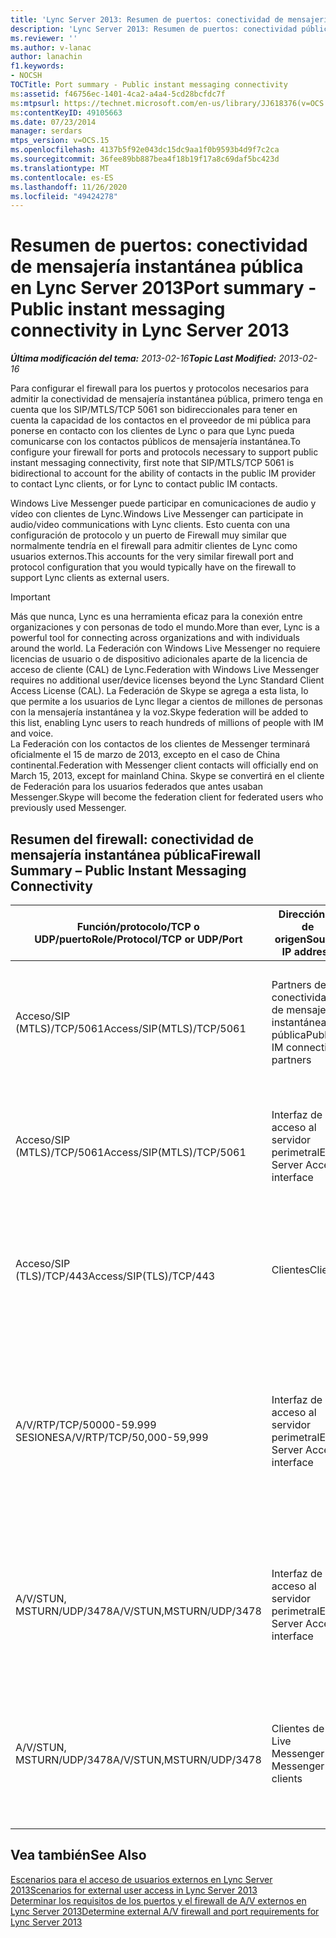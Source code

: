 ```yaml
---
title: 'Lync Server 2013: Resumen de puertos: conectividad de mensajería instantánea pública'
description: 'Lync Server 2013: Resumen de puertos: conectividad pública de mensajería instantánea.'
ms.reviewer: ''
ms.author: v-lanac
author: lanachin
f1.keywords:
- NOCSH
TOCTitle: Port summary - Public instant messaging connectivity
ms:assetid: f46756ec-1401-4ca2-a4a4-5cd28bcfdc7f
ms:mtpsurl: https://technet.microsoft.com/en-us/library/JJ618376(v=OCS.15)
ms:contentKeyID: 49105663
ms.date: 07/23/2014
manager: serdars
mtps_version: v=OCS.15
ms.openlocfilehash: 4137b5f92e043dc15dc9aa1f0b9593b4d9f7c2ca
ms.sourcegitcommit: 36fee89bb887bea4f18b19f17a8c69daf5bc423d
ms.translationtype: MT
ms.contentlocale: es-ES
ms.lasthandoff: 11/26/2020
ms.locfileid: "49424278"
---
```

# <a name="port-summary---public-instant-messaging-connectivity-in-lync-server-2013"></a><span data-ttu-id="5353e-103">Resumen de puertos: conectividad de mensajería instantánea pública en Lync Server 2013</span><span class="sxs-lookup"><span data-stu-id="5353e-103">Port summary - Public instant messaging connectivity in Lync Server 2013</span></span>

<div data-xmlns="http://www.w3.org/1999/xhtml">

<div class="topic" data-xmlns="http://www.w3.org/1999/xhtml" data-msxsl="urn:schemas-microsoft-com:xslt" data-cs="https://msdn.microsoft.com/">

<div data-asp="https://msdn2.microsoft.com/asp">



</div>

<div id="mainSection">

<div id="mainBody"><span data-ttu-id="5353e-104">

<span> </span></span><span class="sxs-lookup"><span data-stu-id="5353e-104">

<span> </span></span></span>

<span data-ttu-id="5353e-105">_**Última modificación del tema:** 2013-02-16_</span><span class="sxs-lookup"><span data-stu-id="5353e-105">_**Topic Last Modified:** 2013-02-16_</span></span>

<span data-ttu-id="5353e-106">Para configurar el firewall para los puertos y protocolos necesarios para admitir la conectividad de mensajería instantánea pública, primero tenga en cuenta que los SIP/MTLS/TCP 5061 son bidireccionales para tener en cuenta la capacidad de los contactos en el proveedor de mi pública para ponerse en contacto con los clientes de Lync o para que Lync pueda comunicarse con los contactos públicos de mensajería instantánea.</span><span class="sxs-lookup"><span data-stu-id="5353e-106">To configure your firewall for ports and protocols necessary to support public instant messaging connectivity, first note that SIP/MTLS/TCP 5061 is bidirectional to account for the ability of contacts in the public IM provider to contact Lync clients, or for Lync to contact public IM contacts.</span></span>

<span data-ttu-id="5353e-107">Windows Live Messenger puede participar en comunicaciones de audio y vídeo con clientes de Lync.</span><span class="sxs-lookup"><span data-stu-id="5353e-107">Windows Live Messenger can participate in audio/video communications with Lync clients.</span></span> <span data-ttu-id="5353e-108">Esto cuenta con una configuración de protocolo y un puerto de Firewall muy similar que normalmente tendría en el firewall para admitir clientes de Lync como usuarios externos.</span><span class="sxs-lookup"><span data-stu-id="5353e-108">This accounts for the very similar firewall port and protocol configuration that you would typically have on the firewall to support Lync clients as external users.</span></span>

<div>


> [!IMPORTANT]  
> <span data-ttu-id="5353e-109">Más que nunca, Lync es una herramienta eficaz para la conexión entre organizaciones y con personas de todo el mundo.</span><span class="sxs-lookup"><span data-stu-id="5353e-109">More than ever, Lync is a powerful tool for connecting across organizations and with individuals around the world.</span></span> <span data-ttu-id="5353e-110">La Federación con Windows Live Messenger no requiere licencias de usuario o de dispositivo adicionales aparte de la licencia de acceso de cliente (CAL) de Lync.</span><span class="sxs-lookup"><span data-stu-id="5353e-110">Federation with Windows Live Messenger requires no additional user/device licenses beyond the Lync Standard Client Access License (CAL).</span></span> <span data-ttu-id="5353e-111">La Federación de Skype se agrega a esta lista, lo que permite a los usuarios de Lync llegar a cientos de millones de personas con la mensajería instantánea y la voz.</span><span class="sxs-lookup"><span data-stu-id="5353e-111">Skype federation will be added to this list, enabling Lync users to reach hundreds of millions of people with IM and voice.</span></span><BR><span data-ttu-id="5353e-112">La Federación con los contactos de los clientes de Messenger terminará oficialmente el 15 de marzo de 2013, excepto en el caso de China continental.</span><span class="sxs-lookup"><span data-stu-id="5353e-112">Federation with Messenger client contacts will officially end on March 15, 2013, except for mainland China.</span></span> <span data-ttu-id="5353e-113">Skype se convertirá en el cliente de Federación para los usuarios federados que antes usaban Messenger.</span><span class="sxs-lookup"><span data-stu-id="5353e-113">Skype will become the federation client for federated users who previously used Messenger.</span></span>



</div>

<div>

## <a name="firewall-summary--public-instant-messaging-connectivity"></a><span data-ttu-id="5353e-114">Resumen del firewall: conectividad de mensajería instantánea pública</span><span class="sxs-lookup"><span data-stu-id="5353e-114">Firewall Summary – Public Instant Messaging Connectivity</span></span>


<table>
<colgroup>
<col style="width: 25%" />
<col style="width: 25%" />
<col style="width: 25%" />
<col style="width: 25%" />
</colgroup>
<thead>
<tr class="header">
<th><span data-ttu-id="5353e-115">Función/protocolo/TCP o UDP/puerto</span><span class="sxs-lookup"><span data-stu-id="5353e-115">Role/Protocol/TCP or UDP/Port</span></span></th>
<th><span data-ttu-id="5353e-116">Dirección IP de origen</span><span class="sxs-lookup"><span data-stu-id="5353e-116">Source IP address</span></span></th>
<th><span data-ttu-id="5353e-117">Dirección IP de destino</span><span class="sxs-lookup"><span data-stu-id="5353e-117">Destination IP address</span></span></th>
<th><span data-ttu-id="5353e-118">Notas</span><span class="sxs-lookup"><span data-stu-id="5353e-118">Notes</span></span></th>
</tr>
</thead>
<tbody>
<tr class="odd">
<td><p><span data-ttu-id="5353e-119">Acceso/SIP (MTLS)/TCP/5061</span><span class="sxs-lookup"><span data-stu-id="5353e-119">Access/SIP(MTLS)/TCP/5061</span></span></p></td>
<td><p><span data-ttu-id="5353e-120">Partners de conectividad de mensajería instantánea pública</span><span class="sxs-lookup"><span data-stu-id="5353e-120">Public IM connectivity partners</span></span></p></td>
<td><p><span data-ttu-id="5353e-121">Interfaz de acceso al servidor perimetral</span><span class="sxs-lookup"><span data-stu-id="5353e-121">Edge Server Access interface</span></span></p></td>
<td><p><span data-ttu-id="5353e-122">Para la conectividad de mensajería instantánea pública y federada que usan SIP.</span><span class="sxs-lookup"><span data-stu-id="5353e-122">For federated and public IM connectivity that use SIP.</span></span></p></td>
</tr>
<tr class="even">
<td><p><span data-ttu-id="5353e-123">Acceso/SIP (MTLS)/TCP/5061</span><span class="sxs-lookup"><span data-stu-id="5353e-123">Access/SIP(MTLS)/TCP/5061</span></span></p></td>
<td><p><span data-ttu-id="5353e-124">Interfaz de acceso al servidor perimetral</span><span class="sxs-lookup"><span data-stu-id="5353e-124">Edge Server Access interface</span></span></p></td>
<td><p><span data-ttu-id="5353e-125">Partners de conectividad de mensajería instantánea pública</span><span class="sxs-lookup"><span data-stu-id="5353e-125">Public IM connectivity partners</span></span></p></td>
<td><p><span data-ttu-id="5353e-126">Para la conectividad de mensajería instantánea pública y federada que usan SIP.</span><span class="sxs-lookup"><span data-stu-id="5353e-126">For federated and public IM connectivity that use SIP.</span></span></p></td>
</tr>
<tr class="odd">
<td><p><span data-ttu-id="5353e-127">Acceso/SIP (TLS)/TCP/443</span><span class="sxs-lookup"><span data-stu-id="5353e-127">Access/SIP(TLS)/TCP/443</span></span></p></td>
<td><p><span data-ttu-id="5353e-128">Clientes</span><span class="sxs-lookup"><span data-stu-id="5353e-128">Clients</span></span></p></td>
<td><p><span data-ttu-id="5353e-129">Interfaz de acceso al servidor perimetral</span><span class="sxs-lookup"><span data-stu-id="5353e-129">Edge Server Access interface</span></span></p></td>
<td><p><span data-ttu-id="5353e-130">Tráfico SIP de cliente a servidor para el acceso de usuarios externos.</span><span class="sxs-lookup"><span data-stu-id="5353e-130">Client-to-server SIP traffic for external user access.</span></span></p></td>
</tr>
<tr class="even">
<td><p><span data-ttu-id="5353e-131">A/V/RTP/TCP/50000-59.999 SESIONES</span><span class="sxs-lookup"><span data-stu-id="5353e-131">A/V/RTP/TCP/50,000-59,999</span></span></p></td>
<td><p><span data-ttu-id="5353e-132">Interfaz de acceso al servidor perimetral</span><span class="sxs-lookup"><span data-stu-id="5353e-132">Edge Server Access interface</span></span></p></td>
<td><p><span data-ttu-id="5353e-133">Clientes de Live Messenger</span><span class="sxs-lookup"><span data-stu-id="5353e-133">Live Messenger clients</span></span></p></td>
<td><p><span data-ttu-id="5353e-134">Se usa para sesiones de A/V con Windows Live Messenger si está configurada la conectividad de mensajería instantánea pública.</span><span class="sxs-lookup"><span data-stu-id="5353e-134">Used for A/V sessions with Windows Live Messenger if public IM connectivity is configured.</span></span></p></td>
</tr>
<tr class="odd">
<td><p><span data-ttu-id="5353e-135">A/V/STUN, MSTURN/UDP/3478</span><span class="sxs-lookup"><span data-stu-id="5353e-135">A/V/STUN,MSTURN/UDP/3478</span></span></p></td>
<td><p><span data-ttu-id="5353e-136">Interfaz de acceso al servidor perimetral</span><span class="sxs-lookup"><span data-stu-id="5353e-136">Edge Server Access interface</span></span></p></td>
<td><p><span data-ttu-id="5353e-137">Clientes de Live Messenger</span><span class="sxs-lookup"><span data-stu-id="5353e-137">Live Messenger clients</span></span></p></td>
<td><p><span data-ttu-id="5353e-138">Necesario para la conectividad de mensajería instantánea pública con Windows Live Messenger.</span><span class="sxs-lookup"><span data-stu-id="5353e-138">Required for public IM connectivity with Windows Live Messenger.</span></span></p></td>
</tr>
<tr class="even">
<td><p><span data-ttu-id="5353e-139">A/V/STUN, MSTURN/UDP/3478</span><span class="sxs-lookup"><span data-stu-id="5353e-139">A/V/STUN,MSTURN/UDP/3478</span></span></p></td>
<td><p><span data-ttu-id="5353e-140">Clientes de Live Messenger</span><span class="sxs-lookup"><span data-stu-id="5353e-140">Live Messenger clients</span></span></p></td>
<td><p><span data-ttu-id="5353e-141">Interfaz de acceso al servidor perimetral</span><span class="sxs-lookup"><span data-stu-id="5353e-141">Edge Server Access interface</span></span></p></td>
<td><p><span data-ttu-id="5353e-142">Necesario para la conectividad de mensajería instantánea pública con Windows Live Messenger.</span><span class="sxs-lookup"><span data-stu-id="5353e-142">Required for public IM connectivity with Windows Live Messenger.</span></span></p></td>
</tr>
</tbody>
</table>


</div>

<div>

## <a name="see-also"></a><span data-ttu-id="5353e-143">Vea también</span><span class="sxs-lookup"><span data-stu-id="5353e-143">See Also</span></span>


[<span data-ttu-id="5353e-144">Escenarios para el acceso de usuarios externos en Lync Server 2013</span><span class="sxs-lookup"><span data-stu-id="5353e-144">Scenarios for external user access in Lync Server 2013</span></span>](lync-server-2013-scenarios-for-external-user-access.md)  
[<span data-ttu-id="5353e-145">Determinar los requisitos de los puertos y el firewall de A/V externos en Lync Server 2013</span><span class="sxs-lookup"><span data-stu-id="5353e-145">Determine external A/V firewall and port requirements for Lync Server 2013</span></span>](lync-server-2013-determine-external-a-v-firewall-and-port-requirements.md)  
  

<span data-ttu-id="5353e-146"></div>

</div>

<span> </span>

</div>

</div>

</span><span class="sxs-lookup"><span data-stu-id="5353e-146"></div>

</div>

<span> </span>

</div>

</div>

</span></span></div>

